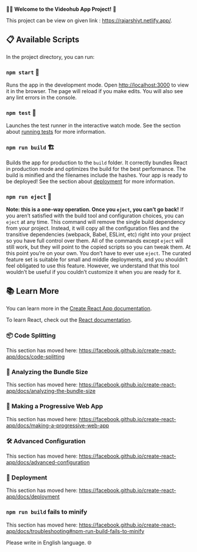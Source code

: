 🚀👋 **Welcome to the Videohub App Project!** 🚀

This project can be view on given link : https://rajarshiyt.netlify.app/.

## 📋 Available Scripts

In the project directory, you can run:

### `npm start` 🚀

Runs the app in the development mode. Open [http://localhost:3000](http://localhost:3000) to view it in the browser. The page will reload if you make edits. You will also see any lint errors in the console.

### `npm test` 🧪

Launches the test runner in the interactive watch mode. See the section about [running tests](https://facebook.github.io/create-react-app/docs/running-tests) for more information.

### `npm run build` 🏗️

Builds the app for production to the `build` folder. It correctly bundles React in production mode and optimizes the build for the best performance. The build is minified and the filenames include the hashes. Your app is ready to be deployed! See the section about [deployment](https://facebook.github.io/create-react-app/docs/deployment) for more information.

### `npm run eject` 🚨

**Note: this is a one-way operation. Once you `eject`, you can’t go back!** If you aren’t satisfied with the build tool and configuration choices, you can `eject` at any time. This command will remove the single build dependency from your project. Instead, it will copy all the configuration files and the transitive dependencies (webpack, Babel, ESLint, etc) right into your project so you have full control over them. All of the commands except `eject` will still work, but they will point to the copied scripts so you can tweak them. At this point you’re on your own. You don’t have to ever use `eject`. The curated feature set is suitable for small and middle deployments, and you shouldn’t feel obligated to use this feature. However, we understand that this tool wouldn’t be useful if you couldn’t customize it when you are ready for it.

## 📚 Learn More

You can learn more in the [Create React App documentation](https://facebook.github.io/create-react-app/docs/getting-started).

To learn React, check out the [React documentation](https://reactjs.org/).

### 📦 Code Splitting

This section has moved here: https://facebook.github.io/create-react-app/docs/code-splitting

### 📏 Analyzing the Bundle Size

This section has moved here: https://facebook.github.io/create-react-app/docs/analyzing-the-bundle-size

### 📱 Making a Progressive Web App

This section has moved here: https://facebook.github.io/create-react-app/docs/making-a-progressive-web-app

### 🛠️ Advanced Configuration

This section has moved here: https://facebook.github.io/create-react-app/docs/advanced-configuration

### 🚀 Deployment

This section has moved here: https://facebook.github.io/create-react-app/docs/deployment

### `npm run build` fails to minify

This section has moved here: https://facebook.github.io/create-react-app/docs/troubleshooting#npm-run-build-fails-to-minify

Please write in English language. 🌐
